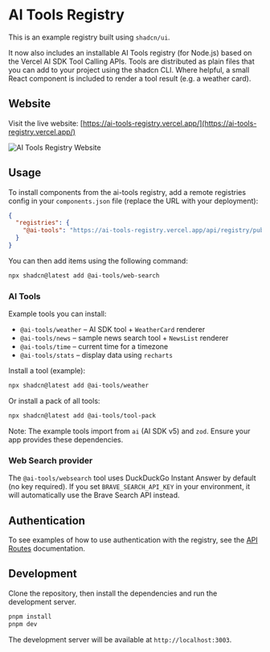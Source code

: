 # AI Tools Registry

This is an example registry built using `shadcn/ui`.

It now also includes an installable AI Tools registry (for Node.js) based on the Vercel AI SDK Tool Calling APIs. Tools are distributed as plain files that you can add to your project using the shadcn CLI. Where helpful, a small React component is included to render a tool result (e.g. a weather card).

## Website

Visit the live website: [https://ai-tools-registry.vercel.app/](https://ai-tools-registry.vercel.app/)

![AI Tools Registry Website](https://github.com/user-attachments/assets/96f2480d-d9a2-4100-8958-95ae90f40a4a)

## Usage

To install components from the ai-tools registry, add a remote registries config in your `components.json` file (replace the URL with your deployment):

```json
{
  "registries": {
    "@ai-tools": "https://ai-tools-registry.vercel.app/api/registry/public/{name}"
  }
}
```

You can then add items using the following command:

```bash
npx shadcn@latest add @ai-tools/web-search
```

### AI Tools

Example tools you can install:

- `@ai-tools/weather` – AI SDK tool + `WeatherCard` renderer
- `@ai-tools/news` – sample news search tool + `NewsList` renderer
- `@ai-tools/time` – current time for a timezone
- `@ai-tools/stats` – display data using `recharts`

Install a tool (example):

```bash
npx shadcn@latest add @ai-tools/weather
```

Or install a pack of all tools:

```bash
npx shadcn@latest add @ai-tools/tool-pack
```

Note: The example tools import from `ai` (AI SDK v5) and `zod`. Ensure your app provides these dependencies.

### Web Search provider

The `@ai-tools/websearch` tool uses DuckDuckGo Instant Answer by default (no key required). If you set `BRAVE_SEARCH_API_KEY` in your environment, it will automatically use the Brave Search API instead.

## Authentication

To see examples of how to use authentication with the registry, see the [API Routes](./app/api/registry/README.md) documentation.

## Development

Clone the repository, then install the dependencies and run the development server.

```bash
pnpm install
pnpm dev
```

The development server will be available at `http://localhost:3003`.
